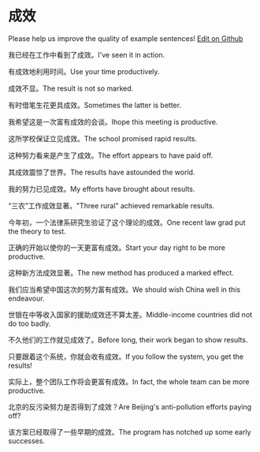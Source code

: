 # 成效

Please help us improve the quality of example sentences! [Edit on Github](https://github.com/jiyushe/jiyu-example-sentence-source/blob/main/chinese/chengxiao.md)

<p><span class="chinese">我已经在工作中看到了成效。</span><span class="english">I've seen it in action.</span></p>

<p><span class="chinese">有成效地利用时间。</span><span class="english">Use your time productively.</span></p>

<p><span class="chinese">成效不显。</span><span class="english">The result is not so marked.</span></p>

<p><span class="chinese">有时借笔生花更具成效。</span><span class="english">Sometimes the latter is better.</span></p>

<p><span class="chinese">我希望这是一次富有成效的会谈。</span><span class="english">Ihope this meeting is productive.</span></p>

<p><span class="chinese">这所学校保证立见成效。</span><span class="english">The school promised rapid results.</span></p>

<p><span class="chinese">这种努力看来是产生了成效。</span><span class="english">The effort appears to have paid off.</span></p>

<p><span class="chinese">其成效震惊了世界。</span><span class="english">The results have astounded the world.</span></p>

<p><span class="chinese">我的努力已见成效。</span><span class="english">My efforts have brought about results.</span></p>

<p><span class="chinese">“三农”工作成效显著。</span><span class="english">"Three rural" achieved remarkable results.</span></p>

<p><span class="chinese">今年初，一个法律系研究生验证了这个理论的成效。</span><span class="english">One recent law grad put the theory to test.</span></p>

<p><span class="chinese">正确的开始以使你的一天更富有成效。</span><span class="english">Start your day right to be more productive.</span></p>

<p><span class="chinese">这种新方法成效显著。</span><span class="english">The new method has produced a marked effect.</span></p>

<p><span class="chinese">我们应当希望中国这次的努力富有成效。</span><span class="english">We should wish China well in this endeavour.</span></p>

<p><span class="chinese">世银在中等收入国家的援助成效还不算太差。</span><span class="english">Middle-income countries did not do too badly.</span></p>

<p><span class="chinese">不久他们的工作就见成效了。</span><span class="english">Before long, their work began to show results.</span></p>

<p><span class="chinese">只要跟着这个系统，你就会收有成效。</span><span class="english">If you follow the system, you get the results!</span></p>

<p><span class="chinese">实际上，整个团队工作将会更富有成效。</span><span class="english">In fact, the whole team can be more productive.</span></p>

<p><span class="chinese">北京的反污染努力是否得到了成效？</span><span class="english">Are Beijing's anti-pollution efforts paying off?</span></p>

<p><span class="chinese">该方案已经取得了一些早期的成效。</span><span class="english">The program has notched up some early successes.</span></p>

